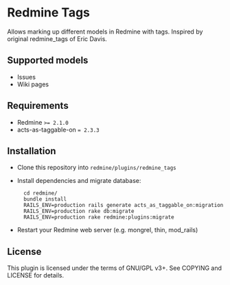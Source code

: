 Redmine Tags
============

Allows marking up different models in Redmine with tags.
Inspired by original redmine\_tags of Eric Davis.


Supported models
----------------

- Issues
- Wiki pages


Requirements
------------

- Redmine `>= 2.1.0`
- acts-as-taggable-on `= 2.3.3`


Installation
------------

- Clone this repository into `redmine/plugins/redmine_tags`
- Install dependencies and migrate database:

        cd redmine/
        bundle install
        RAILS_ENV=production rails generate acts_as_taggable_on:migration
        RAILS_ENV=production rake db:migrate
        RAILS_ENV=production rake redmine:plugins:migrate

- Restart your Redmine web server (e.g. mongrel, thin, mod\_rails)


License
-------

This plugin is licensed under the terms of GNU/GPL v3+.
See COPYING and LICENSE for details.

